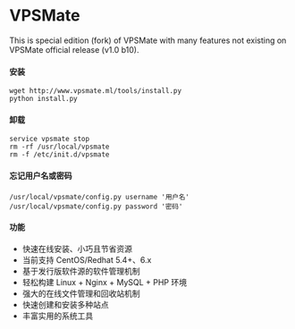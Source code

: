VPSMate
=========
This is special edition (fork) of VPSMate with many features not existing on VPSMate official release (v1.0 b10).


#### 安装
    wget http://www.vpsmate.ml/tools/install.py
    python install.py
    

#### 卸载
    service vpsmate stop
    rm -rf /usr/local/vpsmate
    rm -f /etc/init.d/vpsmate

#### 忘记用户名或密码
    /usr/local/vpsmate/config.py username '用户名'
    /usr/local/vpsmate/config.py password '密码'

#### 功能

* 快速在线安装、小巧且节省资源
* 当前支持 CentOS/Redhat 5.4+、6.x
* 基于发行版软件源的软件管理机制
* 轻松构建 Linux + Nginx + MySQL + PHP 环境
* 强大的在线文件管理和回收站机制
* 快速创建和安装多种站点
* 丰富实用的系统工具
